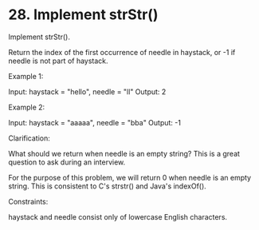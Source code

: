 # 28. Implement strStr()

Implement strStr().

Return the index of the first occurrence of needle in haystack, or -1 if needle is not part of haystack.

Example 1:

Input: haystack = "hello", needle = "ll"
Output: 2

Example 2:

Input: haystack = "aaaaa", needle = "bba"
Output: -1

Clarification:

What should we return when needle is an empty string? This is a great question to ask during an interview.

For the purpose of this problem, we will return 0 when needle is an empty string. This is consistent to C's strstr() and Java's indexOf().



Constraints:

haystack and needle consist only of lowercase English characters.